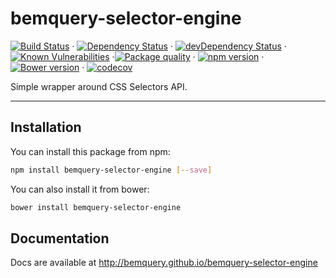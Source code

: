 # bemquery-selector-engine

[![Build Status](https://travis-ci.org/BEMQuery/bemquery-selector-engine.svg?branch=master)](https://travis-ci.org/BEMQuery/bemquery-selector-engine) · [![Dependency Status](https://david-dm.org/BEMQuery/bemquery-selector-engine.svg)](https://david-dm.org/BEMQuery/bemquery-selector-engine) · [![devDependency Status](https://david-dm.org/BEMQuery/bemquery-selector-engine/dev-status.svg)](https://david-dm.org/BEMQuery/bemquery-selector-engine#info=devDependencies) · [![Known Vulnerabilities](https://snyk.io/test/github/bemquery/bemquery-selector-engine/badge.svg)](https://snyk.io/test/github/bemquery/bemquery-selector-engine) ·[![Package quality](http://packagequality.com/badge/bemquery-selector-engine.png)](http://packagequality.com/#?package=bemquery-selector-engine) · [![npm version](https://badge.fury.io/js/bemquery-selector-engine.svg)](https://badge.fury.io/js/bemquery-selector-engine) · [![Bower version](https://badge.fury.io/bo/bemquery-selector-engine.svg)](https://badge.fury.io/bo/bemquery-selector-engine) · [![codecov](https://codecov.io/gh/BEMQuery/bemquery-selector-engine/branch/master/graph/badge.svg)](https://codecov.io/gh/BEMQuery/bemquery-selector-engine)

Simple wrapper around CSS Selectors API.

---

## Installation

You can install this package from npm:
```bash
npm install bemquery-selector-engine [--save]
```

You can also install it from bower:
```bash
bower install bemquery-selector-engine
```

## Documentation

Docs are available at http://bemquery.github.io/bemquery-selector-engine
